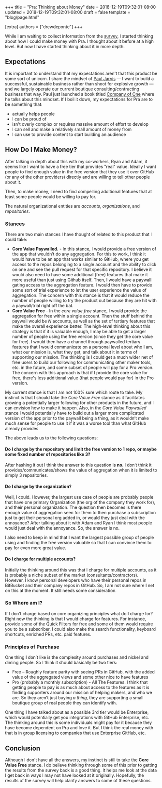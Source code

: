 +++
title = "Pra: Thinking about Money"
date = 2018-12-19T09:32:01-08:00
updated = 2018-12-19T09:32:01-08:00
draft = false
template = "blog/page.html"

[extra]
authors = ["drewdeponte"]
+++

While I am waiting to collect information from the [survey](/blog/pull-request-notifications-an-anti-pattern/), I started thinking about how I could make money with Pra. I thought about it before at a high level. But now I have started thinking about it in more depth.

## Expectations

It is important to understand that my expectations aren't that this product be some sort of unicorn. I share the mindset of [Paul Jarvis](https://pjrvs.com) — I want to build a successful, sustainable business rather than shoot for explosive growth — and we largely operate our current boutique consulting/contracting business that way. Paul just launched a book titled [Company of One](https://ofone.co) where he talks about this mindset. If I boil it down, my expectations for Pra are to be something that:
- actually helps people
- I can be proud of
- isn't overly complex or requires massive amount of effort to develop
- I can sell and make a relatively small amount of money from
- I can use to provide content to start building an audience

## How Do I Make Money?

After talking in depth about this with my co-workers, Ryan and Adam, it seems like I want to have a free tier that provides "real" value. Ideally I want people to find enough value in the free version that they use it over GitHub (or any of the other providers) directly and are willing to tell other people about it.

Then, to make money, I need to find compelling additional features that at least some people would be willing to pay for.

The natural organizational entities are _accounts_, _organizations_, and _repositories_.

### Stances

There are two main stances I have thought of related to this product that I could take:
- **Core Value Paywalled.** - In this stance, I would provide a free version of the app that wouldn’t do any aggregation. For this to work, I think it would have to be an app that works similar to GitHub, where you get access to the repos belonging to a single account and the ability to click on one and see the pull request for that specific repository. I believe it would also need to have some additional (free) features that make it more useful than just using Github itself. Then, I would have a paywall gating access to the aggregation feature. I would then have to provide some sort of trial experience to let the user experience the value of aggregation. The concern with this stance is that it would reduce the number of people willing to try the product out because they are hit with a paywall/trial right off the bat.
- **Core Value Free** - In the _core value free_ stance, I would provide the aggregation for free within a single account. Then the stuff behind the paywall would be _N_ accounts, as well as the set of tertiary features that make the overall experience better. The high-level thinking about this strategy is that if it is valuable enough, I may be able to get a larger number of people using the free version (since they get the core value for free). I would then have a channel through paywalled tertiary features that I would communicate on a personal level about who I am, what our mission is, what they get, and talk about it in terms of supporting our mission. The thinking is I could get a much wider net of free users to build our following for communicating other maker tools, etc. in the future, and some subset of people will pay for a Pro version. The concern with this approach is that if I provide the core value for free, there's less additional value (that people would pay for) in the Pro version.

My current stance is that I am not 100% sure which route to take. My instinct is that I should take the _Core Value Free_ stance as it facilitates growing a potentially larger following for other products in the future, and I can envision how to make it happen. Also, in the _Core Value Paywalled_ stance I would potentially have to build out a larger more complicated version of the app prior to the paywall being a thing, as it wouldn’t make much sense for people to use it if it was a worse tool than what GitHub already provides.

The above leads us to the following questions:

#### Do I charge by the repository and limit the free version to 1 repo, or maybe some fixed number of repositories like 3?

After hashing it out I think the answer to this question is **no**. I don’t think it provides/communicates/shows the value of aggregation when it is limited to simply 3 repositories.

#### Do I charge by the organization?

Well, I could. However, the largest use case of people are probably people that have one primary Organization (the org of the company they work for), and their personal organization. The question then becomes is there enough value of aggregation seen for them to then purchase a subscription just to get their personal org added in, or would they just deal with the annoyance? After talking about it with Adam and Ryan I think most people would just deal with the annoyance. So, the answer is no.

I also need to keep in mind that I want the largest possible group of people using and finding the free version valuable so that I can convince them to pay for even more great value.

#### Do I charge for multiple accounts?

Initially the thinking around this was that I charge for multiple accounts, as it is probably a niche subset of the market (consultants/contractors). However, I know personal developers who have their personal repos in BitBucket and their company repos in GitHub. So, I am not sure where I net on this at the moment. It still needs some consideration.

### So Where am I?

If I don’t charge based on core organizing principles what do I charge for? Right now the thinking is that I would charge for features. For instance, provide some of the Quick Filters for free and some of them would require you to be a subscriber. I could also make the search functionality, keyboard shortcuts, enriched PRs, etc. paid features.

### Principles of Purchase

One thing I don’t like is the complexity around purchases and nickel and diming people. So I think it should basically be two tiers:
- Free – Roughly feature parity with seeing PRs in GitHub, with the added value of the aggregated views and some other nice to have features
- Pro (probably a monthly subscription) - All The Features. I think that getting people to pay is as much about access to the features as it is finding supporters around our mission of helping makers, and who we are. So they aren’t just buying _a thing,_ they are supporting a small boutique group of real people they can identify with.

One thing I have talked about as a possible 3rd tier would be Enterprise, which would potentially get you integrations with GitHub Enterprise, etc. The thinking around this is some individuals might pay for it because they have become dependent on Pra and love it. But I think the real money with that is in group licensing to companies that use Enterprise GitHub, etc.

## Conclusion

Although I don't have all the answers, my instinct is still to take the **Core Value Free** stance. I do believe thinking through some of this prior to getting the results from the survey back is a good thing. It helps me look at the data I get back in ways I may not have looked at it originally. Hopefully, the results of the survey will help clarify answers to some of these questions.

